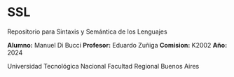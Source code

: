 # SSL
Repositorio para Sintaxis y Semántica de los Lenguajes


**Alumno:** Manuel Di Bucci
**Profesor:** Eduardo Zuñiga
**Comision:** K2002
**Año:** 2024

Universidad Tecnológica Nacional
Facultad Regional Buenos Aires
